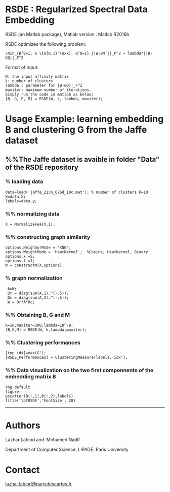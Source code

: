 # RSDE : Regularized Spectral Data Embedding

RSDE (an Matlab package), Matlab version : Matlab R2016b

RSDE optimizes the following problem:

    \min_{B’B=I, G \in{0,1}^(nxk), Q’Q=I} ||W-BM’||_F^2 + lambda*||B-GQ||_F^2

Format of input:

    W: the input affinity matrix
    k: number of clusters
    lambda : parameter for |B-GQ||_F^2
    maxiter: maximum number of iterations.
    Simply run the code in matlab as below:
    [B, G, F, M] = RSDE(W, k, lambda, maxiter);

# Usage Example: learning embedding B and clustering G from the Jaffe dataset

## %%The Jaffe dataset is avaible in folder "Data" of the RSDE repository

### % loading data

    data=load('jaffe_213n_676d_10c.mat'); % number of clusters k=10
    X=data.X;
    labels=data.y;

### %% normalizing data

    X = NormalizeFea(X,1);

### %% constructing graph similarity

    options.NeighborMode = 'KNN'; 
    options.WeightMode = 'HeatKernel';  %Cosine, HeatKernel, Binary
    options.k =5;
    options.t =1;
    W = constructW(X,options);

### % graph normalization
 
     A=W;
     Dr = diag(sum(A,1).^(-.5));
     Dc = diag(sum(A,2).^(-.5));
     W = Dr*A*Dc;

### %% Obtaining B, G and M

    k=10;maxiter=300;lambda=10^-9;
    [B,G,M] = RSDE(W, k,lambda,maxiter);

### %% Clustering performances

    [tmp idx]=max(G');
    [RSDE_Performances] = ClusteringMeasure(labels, idx');

 ### %% Data visualization on the two first componnents of the embedding matrix B

    rng default 
    figure;
    gscatter(B(:,1),B(:,2),labels)
    title('\bfRSDE','FontSize', 20)

-----------------------------------------------------------------------------------------------------------
# Authors

Lazhar Labiod and  Mohamed Nadif

Department of Computer Science, LIPADE,  Paris University

# Contact
 
lazhar.labiod@parisdescartes.fr
